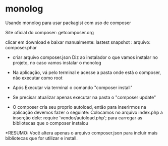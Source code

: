 # monolog
Usando monolog para usar packagist com uso de composer

Site oficial do composer: getcomposer.org

clicar em download e baixar manualmente: lastest snapshot : arquivo: composer.phar

- criar arquivo composer.json
    Diz ao instalador o que vamos instalar no projeto, no caso vamos instalar o monolog

- Na aplicação, vá pelo terminal e acesse a pasta onde está o composer, não executar como root

- Após Executar via terminal o comando "composer install"
- Se precisar atualizar apenas executar na pasta o "composer update"

- O composer cria seu proprio autoload, então para inserirmos na aplicação devemos fazer o seguinte:
Colocamos no arquivo index.php a inserção dele: require 'vendor/autoload.php'; para carregar as bibliotecas que o composer instalou

*RESUMO:
Você altera apenas o arquivo composer.json para incluir mais bibliotecas que for utilizar e install.



